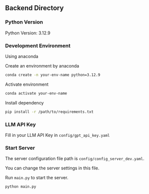## Backend Directory

### Python Version

Python Version: 3.12.9

### Development Environment

Using anaconda

Create an environment by anaconda
```bash
conda create -n your-env-name python=3.12.9
```
Activate environment
```bash
conda activate your-env-name
```
Install dependency
```bash
pip install -r /path/to/requirements.txt
```

### LLM API Key

Fill in your LLM API Key in `config/gpt_api_key.yaml`

### Start Server

The server configuration file path is `config/config_server_dev.yaml`.

You can change the server settings in this file. 

Run `main.py` to start the server.
```bash
python main.py
```
